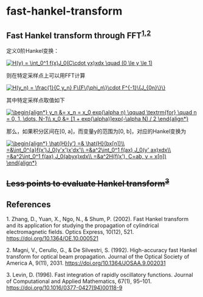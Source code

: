 # fast-hankel-transform

## Fast Hankel transform through FFT<sup>[1](#footnote1),[2](#footnote2)</sup> 

定义0阶Hankel变换：

<a href="https://www.codecogs.com/eqnedit.php?latex=H(y)&space;=&space;\int_0^1&space;f(x)J_0(C\cdot&space;yx)xdx&space;\quad&space;(0&space;\le&space;y&space;\le&space;1)" target="_blank"><img src="https://latex.codecogs.com/svg.latex?H(y)&space;=&space;\int_0^1&space;f(x)J_0(C\cdot&space;yx)xdx&space;\quad&space;(0&space;\le&space;y&space;\le&space;1)" title="H(y) = \int_0^1 f(x)J_0(C\cdot yx)xdx \quad (0 \le y \le 1)" /></a>

则在特定采样点上可以用FFT计算

<a href="https://www.codecogs.com/eqnedit.php?latex=H(y_n)&space;=&space;\frac{1}{C&space;y_n}&space;F\{F\{\phi_n\}\cdot&space;F^{-1}\{J_{0n}\}\}" target="_blank"><img src="https://latex.codecogs.com/svg.latex?H(y_n)&space;=&space;\frac{1}{C&space;y_n}&space;F\{F\{\phi_n\}\cdot&space;F^{-1}\{J_{0n}\}\}" title="H(y_n) = \frac{1}{C y_n} F\{F\{\phi_n\}\cdot F^{-1}\{J_{0n}\}\}" /></a>

其中特定采样点取值如下

<a href="https://www.codecogs.com/eqnedit.php?latex=\begin{align*}&space;y_n&space;&=&space;x_n&space;=&space;x_0&space;exp(\alpha&space;n)&space;\qquad&space;\textrm{for}&space;\quad&space;n&space;=&space;0,&space;1,&space;\dots,&space;N-1\\&space;x_0&space;&=&space;[1&space;&plus;&space;exp(\alpha)]exp(-\alpha&space;N)&space;/&space;2&space;\end{align*}" target="_blank"><img src="https://latex.codecogs.com/svg.latex?\begin{align*}&space;y_n&space;&=&space;x_n&space;=&space;x_0&space;exp(\alpha&space;n)&space;\qquad&space;\textrm{for}&space;\quad&space;n&space;=&space;0,&space;1,&space;\dots,&space;N-1\\&space;x_0&space;&=&space;[1&space;&plus;&space;exp(\alpha)]exp(-\alpha&space;N)&space;/&space;2&space;\end{align*}" title="\begin{align*} y_n &= x_n = x_0 exp(\alpha n) \qquad \textrm{for} \quad n = 0, 1, \dots, N-1\\ x_0 &= [1 + exp(\alpha)]exp(-\alpha N) / 2 \end{align*}" /></a>

那么，如果积分区间在[0, a]，而变量y的范围为[0, b]，对应的Hankel变换为

<a href="https://www.codecogs.com/eqnedit.php?latex=\begin{align*}&space;\hat{H}(y')&space;=&&space;\hat{H}(bx[n])\\&space;=&\int_0^{a}f(x')J_0(y'x')x'dx'\\&space;=&a^2\int_0^1&space;f(ax)&space;J_0(y'&space;ax)xdx\\&space;=&a^2\int_0^1&space;f(ax)&space;J_0(abyx)xdx\\&space;=&a^2H(f(x'),&space;C=ab,&space;y&space;=&space;x[n])&space;\end{align*}" target="_blank"><img src="https://latex.codecogs.com/svg.latex?\begin{align*}&space;\hat{H}(y')&space;=&&space;\hat{H}(bx[n])\\&space;=&\int_0^{a}f(x')J_0(y'x')x'dx'\\&space;=&a^2\int_0^1&space;f(ax)&space;J_0(y'&space;ax)xdx\\&space;=&a^2\int_0^1&space;f(ax)&space;J_0(abyx)xdx\\&space;=&a^2H(f(x'),&space;C=ab,&space;y&space;=&space;x[n])&space;\end{align*}" title="\begin{align*} \hat{H}(y') =& \hat{H}(bx[n])\\ =&\int_0^{a}f(x')J_0(y'x')x'dx'\\ =&a^2\int_0^1 f(ax) J_0(y' ax)xdx\\ =&a^2\int_0^1 f(ax) J_0(abyx)xdx\\ =&a^2H(f(x'), C=ab, y = x[n]) \end{align*}" /></a>

## ~~Less points to evaluate Hankel transform<sup>[3](#footnote3)</sup>~~

## References

<a name="footnote1">1</a>. Zhang, D., Yuan, X., Ngo, N., & Shum, P. (2002). Fast Hankel transform and its application for studying the propagation of cylindrical electromagnetic fields. Optics Express, 10(12), 521. https://doi.org/10.1364/OE.10.000521

<a name="footnote2">2</a>. Magni, V., Cerullo, G., & De Silvestri, S. (1992). High-accuracy fast Hankel transform for optical beam propagation. Journal of the Optical Society of America A, 9(11), 2031. https://doi.org/10.1364/JOSAA.9.002031

<a name="footnote3">3</a>. Levin, D. (1996). Fast integration of rapidly oscillatory functions. Journal of Computational and Applied Mathematics, 67(1), 95–101. https://doi.org/10.1016/0377-0427(94)00118-9